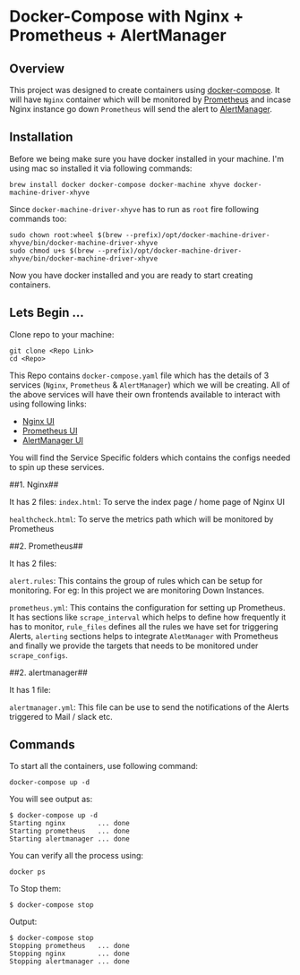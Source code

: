 Docker-Compose with Nginx + Prometheus + AlertManager
======================================================

Overview
--------

This project was designed to create containers using [docker-compose](https://docs.docker.com/compose/). It will have `Nginx` container which will be monitored by [Prometheus](https://prometheus.io/) and incase Nginx instance go down `Prometheus` will send the alert to [AlertManager](https://prometheus.io/docs/alerting/latest/alertmanager/).

Installation
-------------

Before we being make sure you have docker installed in your machine. I'm using mac so installed it via following commands:
```
brew install docker docker-compose docker-machine xhyve docker-machine-driver-xhyve
```

Since `docker-machine-driver-xhyve` has to run as `root` fire following commands too:
```
sudo chown root:wheel $(brew --prefix)/opt/docker-machine-driver-xhyve/bin/docker-machine-driver-xhyve 
sudo chmod u+s $(brew --prefix)/opt/docker-machine-driver-xhyve/bin/docker-machine-driver-xhyve
```
Now you have docker installed and you are ready to start creating containers.

Lets Begin ...
--------------

Clone repo to your machine:
```
git clone <Repo Link>
cd <Repo>
```

This Repo contains `docker-compose.yaml` file which has the details of 3 services (`Nginx`, `Prometheus` & `AlertManager`) which we will be creating.
All of the above services will have their own frontends available to interact with using following links:
- [Nginx UI](http://localhost:8000/)
- [Prometheus UI](http://localhost:9000/)
- [AlertManager UI](http://localhost:9093/)

You will find the Service Specific folders which contains the configs needed to spin up these services.

##1. Nginx##

It has 2 files:
`index.html`: To serve the index page / home page of Nginx UI

`healthcheck.html`: To serve the metrics path which will be monitored by Prometheus

##2. Prometheus##

It has 2 files:

`alert.rules`: This contains the group of rules which can be setup for monitoring. For eg: In this project we are monitoring Down Instances.

`prometheus.yml`: This contains the configuration for setting up Prometheus. It has sections like `scrape_interval` which helps to define how frequently it has to monitor, `rule_files` defines all the rules we have set for triggering Alerts, `alerting` sections helps to integrate `AletManager` with Prometheus and finally we provide the targets that needs to be monitored under `scrape_configs`.

##2. alertmanager##

It has 1 file:

`alertmanager.yml`: This file can be use to send the notifications of the Alerts triggered to Mail / slack etc.


Commands
---------

To start all the containers, use following command:
```
docker-compose up -d
```

You will see output as:
```
$ docker-compose up -d
Starting nginx        ... done
Starting prometheus   ... done
Starting alertmanager ... done
```

You can verify all the process using:
```
docker ps
```

To Stop them:
```
$ docker-compose stop
```
Output:
```
$ docker-compose stop
Stopping prometheus   ... done
Stopping nginx        ... done
Stopping alertmanager ... done
```
